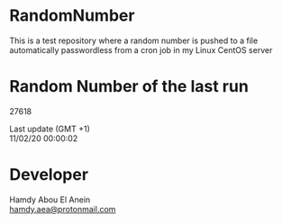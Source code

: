 # RandomNumber    
This is a test repository where a random number is pushed to a file automatically passwordless from a cron job in my Linux CentOS server    
# Random Number of the last run   
27618
      
Last update (GMT +1)    
11/02/20 00:00:02
# Developer    
Hamdy Abou El Anein   
hamdy.aea@protonmail.com
